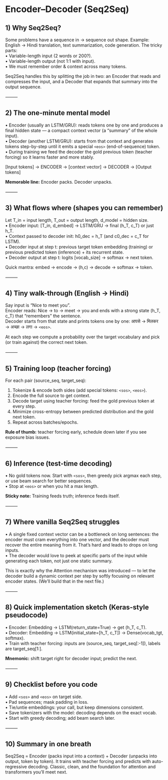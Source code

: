 # Encoder–Decoder (Seq2Seq)

## 1) Why Seq2Seq?

Some problems have a sequence in → sequence out shape. Example: English → Hindi translation, text summarization, code generation. The tricky parts:  
• Variable-length input (2 words or 200?).  
• Variable-length output (not 1:1 with input).  
• We must remember order & context across many tokens.  

Seq2Seq handles this by splitting the job in two: an Encoder that reads and compresses the input, and a Decoder that expands that summary into the output sequence.  

⸻

## 2) The one-minute mental model
• Encoder (usually an LSTM/GRU): reads tokens one by one and produces a final hidden state — a compact context vector (a “summary” of the whole input).  
• Decoder (another LSTM/GRU): starts from that context and generates tokens step-by-step until it emits a special `<eos>` (end-of-sequence) token.  
• During training we feed the decoder the gold previous token (teacher forcing) so it learns faster and more stably.  

[Input tokens] → ENCODER → [context vector] → DECODER → [Output tokens]  

**Memorable line:** Encoder packs. Decoder unpacks.  

⸻

## 3) What flows where (shapes you can remember)
Let T_in = input length, T_out = output length, d_model = hidden size.  
• Encoder input: [T_in, d_embed] → LSTM/GRU → final (h_T, c_T) or just h_T.  
• Context passed to decoder init: h0_dec = h_T (and c0_dec = c_T for LSTM).  
• Decoder input at step t: previous target token embedding (training) or previous predicted token (inference) + its recurrent state.  
• Decoder output at step t: logits [vocab_size] → softmax → next token.  

Quick mantra: embed → encode → (h,c) → decode → softmax → token.  

⸻

## 4) Tiny walk-through (English → Hindi)
Say input is “Nice to meet you”.  
Encoder reads: Nice → to → meet → you and ends with a strong state (h_T, c_T) that “remembers” the sentence.  
Decoder starts from that state and prints tokens one by one: आपसे → मिलकर → अच्छा → लगा → `<eos>`.  

At each step we compute a probability over the target vocabulary and pick (or train against) the correct next token.  

⸻

## 5) Training loop (teacher forcing)
For each pair (source_seq, target_seq):  
1. Tokenize & encode both sides (add special tokens: `<sos>`, `<eos>`).  
2. Encode the full source to get context.  
3. Decode target using teacher forcing: feed the gold previous token at every step.  
4. Minimize cross-entropy between predicted distribution and the gold next token.  
5. Repeat across batches/epochs.  

**Rule of thumb:** teacher forcing early, schedule down later if you see exposure bias issues.  

⸻

## 6) Inference (test-time decoding)
• No gold tokens now. Start with `<sos>`, then greedy pick argmax each step, or use beam search for better sequences.  
• Stop at `<eos>` or when you hit a max length.  

**Sticky note:** Training feeds truth; inference feeds itself.  

⸻

## 7) Where vanilla Seq2Seq struggles
• A single fixed context vector can be a bottleneck on long sentences: the encoder must cram everything into one vector, and the decoder must recover the entire meaning from it. That’s hard and leads to drops on long inputs.  
• The decoder would love to peek at specific parts of the input while generating each token, not just one static summary.  

This is exactly why the Attention mechanism was introduced — to let the decoder build a dynamic context per step by softly focusing on relevant encoder states. (We’ll build that in the next file.)  

⸻

## 8) Quick implementation sketch (Keras-style pseudocode)
• Encoder: Embedding → LSTM(return_state=True) → get (h_T, c_T).  
• Decoder: Embedding → LSTM(initial_state=[h_T, c_T]) → Dense(vocab_tgt, softmax).  
• Train with teacher forcing: inputs are (source_seq, target_seq[:-1]), labels are target_seq[1:].  

**Mnemonic:** shift target right for decoder input; predict the next.  

⸻

## 9) Checklist before you code
• Add `<sos>` and `<eos>` on target side.  
• Pad sequences; mask padding in loss.  
• Tie/untie embeddings: your call, but keep dimensions consistent.  
• Save tokenizers with the model: decoding depends on the exact vocab.  
• Start with greedy decoding; add beam search later.  

⸻

## 10) Summary in one breath
Seq2Seq = Encoder (packs input into a context) + Decoder (unpacks into output, token by token). It trains with teacher forcing and predicts with auto-regressive decoding. Classic, clean, and the foundation for attention and transformers you’ll meet next.
